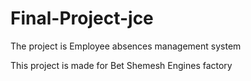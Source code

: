 Final-Project-jce
=================
The project is Employee absences management system 

This project is made for Bet Shemesh Engines factory  


